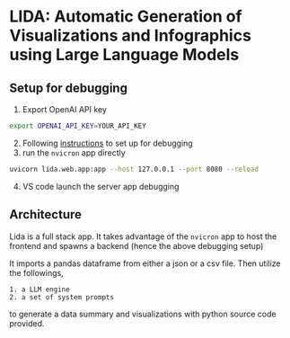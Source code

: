 # LIDA: Automatic Generation of Visualizations and Infographics using Large Language Models

## Setup for debugging
1. Export OpenAI API key
```bash
export OPENAI_API_KEY=YOUR_API_KEY
```
2. Following [instructions](./UvicornDebugging.md) to set up for debugging
3. run the `nvicron` app directly
```bash
uvicorn lida.web.app:app --host 127.0.0.1 --port 8080 --reload
```
4. VS code launch the server app debugging

## Architecture
Lida is a full stack app. It takes advantage of the `nvicron` app to host the frontend and spawns a backend (hence the above debugging setup)

It imports a pandas dataframe from either a json or a csv file. Then utilize the followings,

    1. a LLM engine
    2. a set of system prompts

 to generate a data summary and  visualizations with python source code provided.